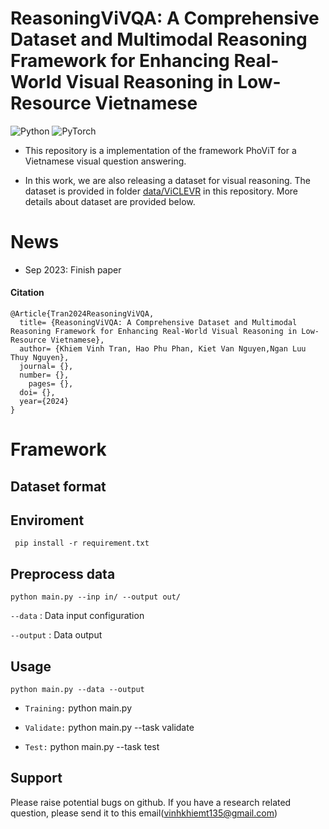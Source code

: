 # ReasoningViVQA: A Comprehensive Dataset and Multimodal Reasoning Framework for Enhancing Real-World Visual Reasoning in Low-Resource Vietnamese

![Python](https://img.shields.io/badge/python-3670A0?style=for-the-badge&logo=python&logoColor=ffdd54) 	![PyTorch](https://img.shields.io/badge/PyTorch-%23EE4C2C.svg?style=for-the-badge&logo=PyTorch&logoColor=white)

- This repository is a implementation of the framework PhoViT for a Vietnamese visual question answering.

- In this work, we are also releasing a dataset for visual reasoning. The dataset is provided in folder [data/ViCLEVR](hhttps://github.com/kvt0012/ViCLEVR/tree/main/data/ViCLEVR) in this repository. More details about dataset are provided below.

# News

- Sep 2023: Finish paper

<!-- <!-- *Paper*: []() -->
#### Citation 
```
@Article{Tran2024ReasoningViVQA,
  title= {ReasoningViVQA: A Comprehensive Dataset and Multimodal Reasoning Framework for Enhancing Real-World Visual Reasoning in Low-Resource Vietnamese},
  author= {Khiem Vinh Tran, Hao Phu Phan, Kiet Van Nguyen,Ngan Luu Thuy Nguyen},
  journal= {},
  number= {},
	pages= {},
  doi= {},
  year={2024}
}
```

# Framework

## Dataset format

<!-- ```json
{
  "id":"6",
  "question":[ {
         "language":"en",
         "string":"Where is the first case in Vietnam?  ",
         "keywords":"first case, COVID-19, Vietnam "
      }, {
         "language":"vi",
         "string":"Truong hop ca nhiem COVID-19 dau tien cua Viet Nam la o dau?",
         "keywords":"Ca nhiem dau tien, COVID-19, Viet Nam"
      }],
  "query":{
      "sparql":"SELECT DISTINCT ?uri WHERE { <http://dbpedia.org/resource/COVID-19_pandemic_in_Vietnam> <http://dbpedia.org/property/firstCase> ?uri }"
  },
  "answers":[{"head":{"vars":["uri"]},
         "results":{"bindings":[{"uri":{
                     "type":"uri",
                     "value":"http://dbpedia.org/resource/Ho_Chi_Minh_City"
                  }}]}}
  ]
}
``` -->

## Enviroment
` pip install -r requirement.txt` 
## Preprocess data


`python main.py --inp in/ --output out/ `

`--data` : Data input configuration

`--output` : Data output

##  Usage

`python main.py --data --output`
- ```Training:``` python main.py 

- ```Validate:``` python main.py --task validate

- ```Test:``` python main.py --task test

## Support 
Please raise potential bugs on github. If you have a research related question, please send it to this email(vinhkhiemt135@gmail.com)


